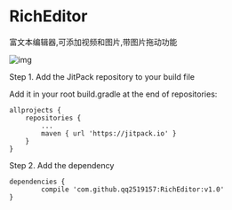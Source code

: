 # RichEditor
富文本编辑器,可添加视频和图片,带图片拖动功能

![img](http://image.pppcar.com/fly.gif)

Step 1. Add the JitPack repository to your build file

Add it in your root build.gradle at the end of repositories:

	allprojects {
		repositories {
			...
			maven { url 'https://jitpack.io' }
		}
	}


Step 2. Add the dependency

	dependencies {
	        compile 'com.github.qq2519157:RichEditor:v1.0'
	}


